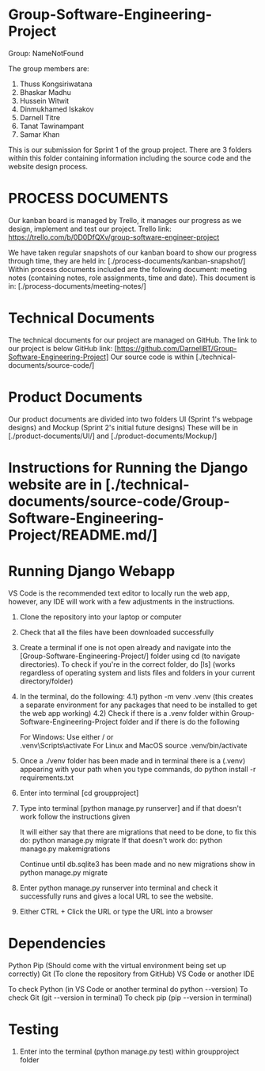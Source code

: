# Group-Software-Engineering-Project
Group: NameNotFound

The group members are: 

1. Thuss Kongsiriwatana
2. Bhaskar Madhu
3. Hussein Witwit
4. Dinmukhamed Iskakov
5. Darnell Titre
6. Tanat Tawinampant
7. Samar Khan

This is our submission for Sprint 1 of the group project. There are 3 folders within this folder containing information including the source code and the website design process.

# PROCESS DOCUMENTS
Our kanban board is managed by Trello, it manages our progress as we design, implement and test our project. 
Trello link: https://trello.com/b/0D0DfQXv/group-software-engineer-project

We have taken regular snapshots of our kanban board to show our progress through time, they are held in:
[./process-documents/kanban-snapshot/]
Within process documents included are the following document: meeting notes (containing notes, role assignments, time and date). This document is in:
[./process-documents/meeting-notes/]

# Technical Documents
The technical documents for our project are managed on GitHub. The link to our project is below
GitHub link: [https://github.com/DarnellBT/Group-Software-Engineering-Project]
Our source code is within [./technical-documents/source-code/]

# Product Documents
Our product documents are divided into two folders UI (Sprint 1's webpage designs) and Mockup (Sprint 2's initial future designs)
These will be in [./product-documents/UI/] and [./product-documents/Mockup/]

# Instructions for Running the Django website are in [./technical-documents/source-code/Group-Software-Engineering-Project/README.md/]

# Running Django Webapp

VS Code is the recommended text editor to locally run the web app, however, any IDE will work with a few adjustments in the instructions.

1) Clone the repository into your laptop or computer
2) Check that all the files have been downloaded successfully
3) Create a terminal if one is not open already and navigate into the [Group-Software-Engineering-Project/] folder using cd (to navigate directories). To check if you're in the correct folder, do [ls] (works regardless of operating system and lists files and folders in your current directory/folder)
4) In the terminal, do the following:
   4.1) python -m venv .venv (this creates a separate environment for any packages that need to be installed to get the web          app working)
   4.2) Check if there is a .venv folder within Group-Software-Engineering-Project folder and if there is do the following

    For Windows:
       Use either / or \
       .venv\Scripts\activate
   For Linux and MacOS
     source .venv/bin/activate

5) Once a ./venv folder has been made and in terminal there is a (.venv) appearing with your path when you type commands, do python install -r requirements.txt
6) Enter into terminal [cd groupproject]
7) Type into terminal [python manage.py runserver] and if that doesn't work follow the instructions given

    It will either say that there are migrations that need to be done, to fix this do:
       python manage.py migrate
   If that doesn't work do:
     python manage.py makemigrations

   Continue until db.sqlite3 has been made and no new migrations show in python manage.py migrate

8) Enter python manage.py runserver into terminal and check it successfully runs and gives a local URL to see the website.
9) Either CTRL + Click the URL or type the URL into a browser

# Dependencies 

Python
Pip (Should come with the virtual environment being set up correctly)
Git (To clone the repository from GitHub)
VS Code or another IDE

To check Python (in VS Code or another terminal do python --version)
To check Git (git --version in terminal)
To check pip (pip --version in terminal)

# Testing

1) Enter into the terminal (python manage.py test) within groupproject folder
   

